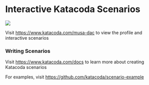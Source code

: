 # Interactive Katacoda Scenarios

[![](http://shields.katacoda.com/katacoda/musa-dac/count.svg)](https://www.katacoda.com/musa-dac "Get your profile on Katacoda.com")

Visit https://www.katacoda.com/musa-dac to view the profile and interactive scenarios

### Writing Scenarios
Visit https://www.katacoda.com/docs to learn more about creating Katacoda scenarios

For examples, visit https://github.com/katacoda/scenario-example
